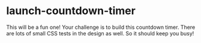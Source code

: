 # launch-countdown-timer
This will be a fun one! Your challenge is to build this countdown timer. There are lots of small CSS tests in the design as well. So it should keep you busy!
